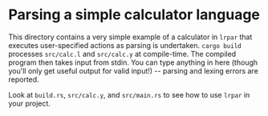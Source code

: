# Parsing a simple calculator language

This directory contains a very simple example of a calculator in `lrpar` that
executes user-specified actions as parsing is undertaken. `cargo build`
processes `src/calc.l` and `src/calc.y` at compile-time. The compiled program
then takes input from stdin. You can type anything in here (though you'll only
get useful output for valid input!) -- parsing and lexing errors are reported.

Look at `build.rs`, `src/calc.y`, and `src/main.rs` to see how to use `lrpar` in
your project.
